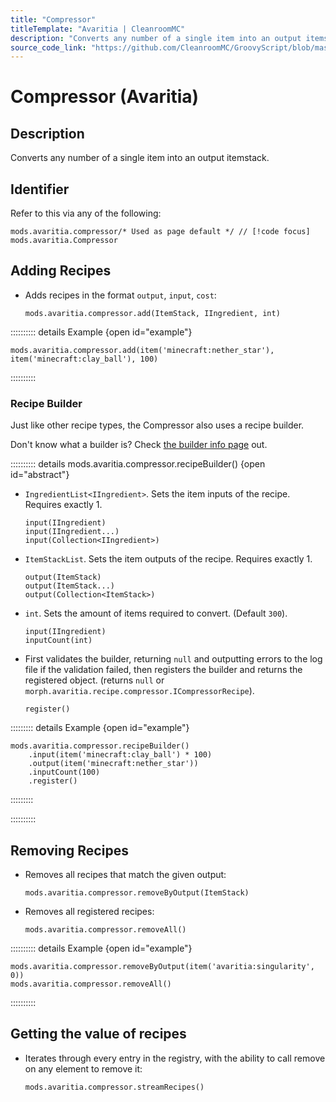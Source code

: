 ```yaml
---
title: "Compressor"
titleTemplate: "Avaritia | CleanroomMC"
description: "Converts any number of a single item into an output itemstack."
source_code_link: "https://github.com/CleanroomMC/GroovyScript/blob/master/src/main/java/com/cleanroommc/groovyscript/compat/mods/avaritia/Compressor.java"
---
```


# Compressor (Avaritia)

## Description

Converts any number of a single item into an output itemstack.

## Identifier

Refer to this via any of the following:

```groovy:no-line-numbers {1}
mods.avaritia.compressor/* Used as page default */ // [!code focus]
mods.avaritia.Compressor
```


## Adding Recipes

- Adds recipes in the format `output`, `input`, `cost`:

    ```groovy:no-line-numbers
    mods.avaritia.compressor.add(ItemStack, IIngredient, int)
    ```

:::::::::: details Example {open id="example"}
```groovy:no-line-numbers
mods.avaritia.compressor.add(item('minecraft:nether_star'), item('minecraft:clay_ball'), 100)
```

::::::::::

### Recipe Builder

Just like other recipe types, the Compressor also uses a recipe builder.

Don't know what a builder is? Check [the builder info page](../../getting_started/builder.md) out.

:::::::::: details mods.avaritia.compressor.recipeBuilder() {open id="abstract"}
- `IngredientList<IIngredient>`. Sets the item inputs of the recipe. Requires exactly 1.

    ```groovy:no-line-numbers
    input(IIngredient)
    input(IIngredient...)
    input(Collection<IIngredient>)
    ```

- `ItemStackList`. Sets the item outputs of the recipe. Requires exactly 1.

    ```groovy:no-line-numbers
    output(ItemStack)
    output(ItemStack...)
    output(Collection<ItemStack>)
    ```

- `int`. Sets the amount of items required to convert. (Default `300`).

    ```groovy:no-line-numbers
    input(IIngredient)
    inputCount(int)
    ```

- First validates the builder, returning `null` and outputting errors to the log file if the validation failed, then registers the builder and returns the registered object. (returns `null` or `morph.avaritia.recipe.compressor.ICompressorRecipe`).

    ```groovy:no-line-numbers
    register()
    ```

::::::::: details Example {open id="example"}
```groovy:no-line-numbers
mods.avaritia.compressor.recipeBuilder()
    .input(item('minecraft:clay_ball') * 100)
    .output(item('minecraft:nether_star'))
    .inputCount(100)
    .register()
```

:::::::::

::::::::::

## Removing Recipes

- Removes all recipes that match the given output:

    ```groovy:no-line-numbers
    mods.avaritia.compressor.removeByOutput(ItemStack)
    ```

- Removes all registered recipes:

    ```groovy:no-line-numbers
    mods.avaritia.compressor.removeAll()
    ```

:::::::::: details Example {open id="example"}
```groovy:no-line-numbers
mods.avaritia.compressor.removeByOutput(item('avaritia:singularity', 0))
mods.avaritia.compressor.removeAll()
```

::::::::::

## Getting the value of recipes

- Iterates through every entry in the registry, with the ability to call remove on any element to remove it:

    ```groovy:no-line-numbers
    mods.avaritia.compressor.streamRecipes()
    ```
